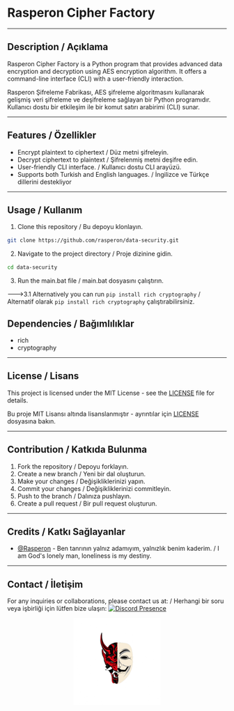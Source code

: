 # Rasperon Cipher Factory

---

## Description / Açıklama

Rasperon Cipher Factory is a Python program that provides advanced data encryption and decryption using AES encryption algorithm. It offers a command-line interface (CLI) with a user-friendly interaction.

Rasperon Şifreleme Fabrikası, AES şifreleme algoritmasını kullanarak gelişmiş veri şifreleme ve deşifreleme sağlayan bir Python programıdır. Kullanıcı dostu bir etkileşim ile bir komut satırı arabirimi (CLI) sunar.

---

## Features / Özellikler

- Encrypt plaintext to ciphertext / Düz metni şifreleyin.
- Decrypt ciphertext to plaintext / Şifrelenmiş metni deşifre edin.
- User-friendly CLI interface. / Kullanıcı dostu CLI arayüzü.
- Supports both Turkish and English languages. / İngilizce ve Türkçe dillerini destekliyor

---

## Usage / Kullanım

1. Clone this repository / Bu depoyu klonlayın.
```bash
git clone https://github.com/rasperon/data-security.git
```

2. Navigate to the project directory / Proje dizinine gidin.
```bash
cd data-security
```

3. Run the main.bat file / main.bat dosyasını çalıştırın.

--->3.1  Alternatively you can run `pip install rich cryptography` / Alternatif olarak `pip install rich cryptography` çalıştırabilirsiniz.

## Dependencies / Bağımlılıklar

- rich
- cryptography

---

## License / Lisans

This project is licensed under the MIT License - see the [LICENSE](LICENSE) file for details.

Bu proje MIT Lisansı altında lisanslanmıştır - ayrıntılar için [LICENSE](LICENSE) dosyasına bakın.

---

## Contribution / Katkıda Bulunma

1. Fork the repository / Depoyu forklayın.
2. Create a new branch / Yeni bir dal oluşturun.
3. Make your changes / Değişikliklerinizi yapın.
4. Commit your changes / Değişikliklerinizi commitleyin.
5. Push to the branch / Dalınıza pushlayın.
6. Create a pull request / Bir pull request oluşturun.

---

## Credits / Katkı Sağlayanlar

- [@Rasperon](https://github.com/rasperon) - Ben tanrının yalnız adamıyım, yalnızlık benim kaderim. /  I am God's lonely man, loneliness is my destiny.

---

## Contact / İletişim

For any inquiries or collaborations, please contact us at: /
Herhangi bir soru veya işbirliği için lütfen bize ulaşın: 
[![Discord Presence](https://lanyard.cnrad.dev/api/1108799838876868738?animated=true)](https://discord.com/users/1108799838876868738)
<center>
<a href="https://discord.gg/corleonedev"><img src="assets/logo.png" alt="Discord" width="200"/></a>
</center>
